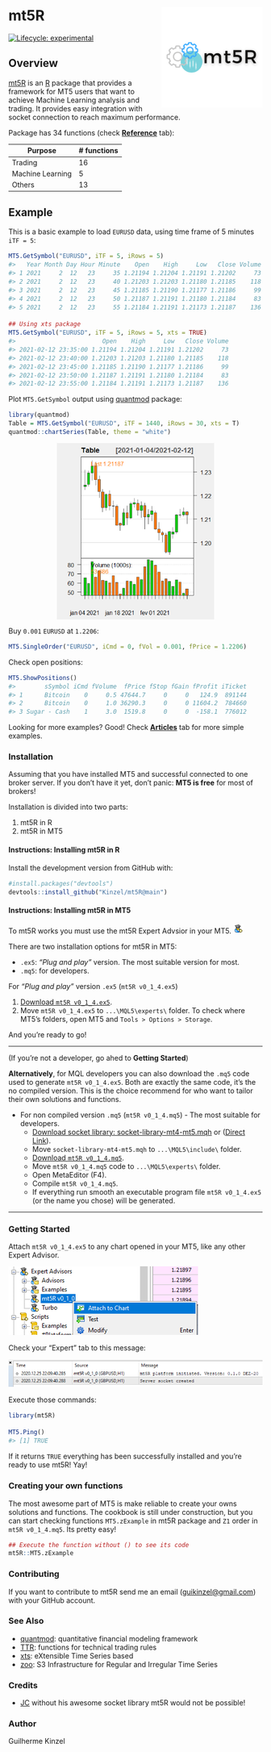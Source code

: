 
<!-- README.md is generated from README.Rmd. Please edit that file -->

# mt5R <img src='man/figures/logo.png' align="right" height="200" />

<!-- badges: start -->

[![Lifecycle:
experimental](https://img.shields.io/badge/lifecycle-experimental-orange.svg)](https://www.tidyverse.org/lifecycle/#experimental)
<!-- badges: end -->

## Overview

[mt5R](https://kinzel.github.io/mt5R/) is an
[R](https://www.r-project.org) package that provides a framework for MT5
users that want to achieve Machine Learning analysis and trading. It
provides easy integration with socket connection to reach maximum
performance.

Package has 34 functions (check
[**Reference**](https://kinzel.github.io/mt5R/reference/index.html)
tab):

| Purpose          | \# functions |
| ---------------- | ------------ |
| Trading          | 16           |
| Machine Learning | 5            |
| Others           | 13           |

## Example

This is a basic example to load `EURUSD` data, using time frame of 5
minutes `iTF = 5`:

``` r
MT5.GetSymbol("EURUSD", iTF = 5, iRows = 5)
#>   Year Month Day Hour Minute    Open    High     Low   Close Volume
#> 1 2021     2  12   23     35 1.21194 1.21204 1.21191 1.21202     73
#> 2 2021     2  12   23     40 1.21203 1.21203 1.21180 1.21185    118
#> 3 2021     2  12   23     45 1.21185 1.21190 1.21177 1.21186     99
#> 4 2021     2  12   23     50 1.21187 1.21191 1.21180 1.21184     83
#> 5 2021     2  12   23     55 1.21184 1.21191 1.21173 1.21187    136

## Using xts package
MT5.GetSymbol("EURUSD", iTF = 5, iRows = 5, xts = TRUE)
#>                        Open    High     Low   Close Volume
#> 2021-02-12 23:35:00 1.21194 1.21204 1.21191 1.21202     73
#> 2021-02-12 23:40:00 1.21203 1.21203 1.21180 1.21185    118
#> 2021-02-12 23:45:00 1.21185 1.21190 1.21177 1.21186     99
#> 2021-02-12 23:50:00 1.21187 1.21191 1.21180 1.21184     83
#> 2021-02-12 23:55:00 1.21184 1.21191 1.21173 1.21187    136
```

Plot `MT5.GetSymbol` output using
[quantmod](https://CRAN.R-project.org/package=quantmod) package:

``` r
library(quantmod)
Table = MT5.GetSymbol("EURUSD", iTF = 1440, iRows = 30, xts = T) 
quantmod::chartSeries(Table, theme = "white")
```

<!-- For some reason, the plot created in the chunk appears in .md but not in the site. Now using an image previously created -->

<center>

<img src='man/figures/chartseries.png' align="center" height="350" />

</center>

Buy `0.001` `EURUSD` at `1.2206`:

``` r
MT5.SingleOrder("EURUSD", iCmd = 0, fVol = 0.001, fPrice = 1.2206) 
```

Check open positions:

``` r
MT5.ShowPositions()
#>        sSymbol iCmd fVolume  fPrice fStop fGain fProfit iTicket
#> 1      Bitcoin    0     0.5 47644.7     0     0   124.9  891144
#> 2      Bitcoin    0     1.0 36290.3     0     0 11604.2  784660
#> 3 Sugar - Cash    1     3.0  1519.8     0     0  -158.1  776012
```

Looking for more examples? Good\! Check
[**Articles**](https://kinzel.github.io/mt5R/articles/) tab for more
simple examples.

### Installation

Assuming that you have installed MT5 and successful connected to one
broker server. If you don’t have it yet, don’t panic: **MT5 is free**
for most of brokers\!

Installation is divided into two parts:

1.  mt5R in R
2.  mt5R in MT5

#### Instructions: Installing mt5R in R

Install the development version from GitHub with:

``` r
#install.packages("devtools")
devtools::install_github("Kinzel/mt5R@main") 
```

#### Instructions: Installing mt5R in MT5

To mt5R works you must use the mt5R Expert Advsior in your MT5.
<img src='man/figures/eaface.png'/>

There are two installation options for mt5R in MT5:

  - `.ex5`: *“Plug and play”* version. The most suitable version for
    most.
  - `.mq5`: for developers.

For *“Plug and play”* version `.ex5` (`mt5R v0_1_4.ex5`)

1.  [Download `mt5R
    v0_1_4.ex5`](https://github.com/Kinzel/mt5R/raw/main/MT5%20files/mt5R%20v0_1_4.ex5).
2.  Move `mt5R v0_1_4.ex5` to `...\MQL5\experts\` folder. To check where
    MT5’s folders, open MT5 and `Tools > Options > Storage`.

And you’re ready to go\!

-----

(If you’re not a developer, go ahed to **Getting Started**)

**Alternatively**, for MQL developers you can also download the `.mq5`
code used to generate `mt5R v0_1_4.ex5`. Both are exactly the same code,
it’s the no compiled version. This is the choice recommend for who want
to tailor their own solutions and functions.

  - For non compiled version `.mq5` (`mt5R v0_1_4.mq5`) - The most
    suitable for developers.
      - [Download socket library:
        socket-library-mt4-mt5.mqh](https://www.mql5.com/en/blogs/post/706665)
        or ([Direct
        Link](https://c.mql5.com/6/865/socket-library-mt4-mt5.mqh)).
      - Move `socket-library-mt4-mt5.mqh` to `...\MQL5\include\` folder.
      - [Download `mt5R
        v0_1_4.mq5`](https://github.com/Kinzel/mt5R/raw/main/MT5%20files/mt5R%20v0_1_4.mq5).
      - Move `mt5R v0_1_4.mq5` code to `...\MQL5\experts\` folder.
      - Open MetaEditor (F4).
      - Compile `mt5R v0_1_4.mq5`.
      - If everything run smooth an executable program file `mt5R
        v0_1_4.ex5` (or the name you chose) will be generated.

-----

### Getting Started

Attach `mt5R v0_1_4.ex5` to any chart opened in your MT5, like any other
Expert Advisor.

<img src='man/figures/attach.png'/>

Check your “Expert” tab to this message:

<img src='man/figures/workingmt5.png'/>

Execute those commands:

``` r
library(mt5R)

MT5.Ping()
#> [1] TRUE
```

If it returns `TRUE` everything has been successfully installed and
you’re ready to use mt5R\! Yay\!

### Creating your own functions

The most awesome part of MT5 is make reliable to create your owns
solutions and functions. The cookbook is still under construction, but
you can start checking functions `MT5.zExample` in mt5R package and `Z1`
order in `mt5R v0_1_4.mq5`. Its pretty easy\!

``` r
## Execute the function without () to see its code
mt5R::MT5.zExample
```

### Contributing

If you want to contribute to mt5R send me an email
(<guikinzel@gmail.com>) with your GitHub account.

### See Also

  - [quantmod](https://CRAN.R-project.org/package=quantmod):
    quantitative financial modeling framework
  - [TTR](https://CRAN.R-project.org/package=TTR): functions for
    technical trading rules
  - [xts](https://CRAN.R-project.org/package=xts): eXtensible Time
    Series based
  - [zoo](https://CRAN.R-project.org/package=zoo): S3 Infrastructure for
    Regular and Irregular Time Series

### Credits

  - [JC](https://www.mql5.com/en/users/jjc) without his awesome socket
    library mt5R would not be possible\!

### Author

Guilherme Kinzel
